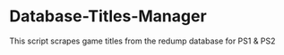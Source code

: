 # Database-Titles-Manager
This script scrapes game titles from the redump database for PS1 &amp; PS2
